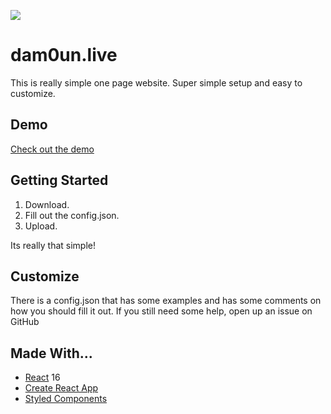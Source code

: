 ![](https://i.imgur.com/3HE9msU.png)

# dam0un.live

This is really simple one page website. Super simple setup and easy to customize.

## Demo

[Check out the demo](http://dam0un.live/)

## Getting Started

1. Download.
2. Fill out the config.json.
3. Upload.

Its really that simple!

## Customize

There is a config.json that has some examples and has some comments on how you should fill it out. If you still need some help, open up an issue on GitHub

## Made With...

* [React](//reactjs.org) 16
* [Create React App](//https://create-react-app.dev)
* [Styled Components](//styled-components.com/)
